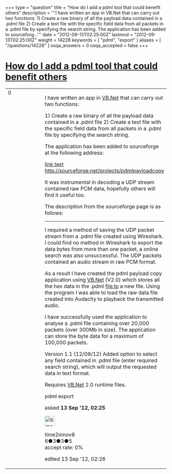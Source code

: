 +++
type = "question"
title = "How do I add a pdml tool that could benefit others"
description = '''I have written an app in VB.Net that can carry out two functions: 1) Create a raw binary of all the payload data contained in a .pdml file 2) Create a text file with the specific field data from all packets in a .pdml file by specifying the search string. The application has been added to sourceforg...'''
date = "2012-09-13T02:25:00Z"
lastmod = "2012-09-13T02:25:00Z"
weight = 14228
keywords = [ "pdml", "export" ]
aliases = [ "/questions/14228" ]
osqa_answers = 0
osqa_accepted = false
+++

<div class="headNormal">

# [How do I add a pdml tool that could benefit others](/questions/14228/how-do-i-add-a-pdml-tool-that-could-benefit-others)

</div>

<div id="main-body">

<div id="askform">

<table id="question-table" style="width:100%;"><colgroup><col style="width: 50%" /><col style="width: 50%" /></colgroup><tbody><tr class="odd"><td style="width: 30px; vertical-align: top"><div class="vote-buttons"><div id="post-14228-score" class="post-score" title="current number of votes">0</div><div id="favorite-count" class="favorite-count"></div></div></td><td><div id="item-right"><div class="question-body"><p>I have written an app in <a href="http://VB.Net">VB.Net</a> that can carry out two functions:</p><p>1) Create a raw binary of all the payload data contained in a .pdml file 2) Create a text file with the specific field data from all packets in a .pdml file by specifying the search string.</p><p>The application has been added to sourceforge at the following address:</p><p><a href="http://sourceforge.net/projects/pdmlpayloadcopy/">link text</a> <a href="http://sourceforge.net/projects/pdmlpayloadcopy">http://sourceforge.net/projects/pdmlpayloadcopy</a></p><p>It was instrumental in decoding a UDP stream contained raw PCM data, hopefully others will find it useful too.</p><p>The description from the sourceforge page is as follows:</p><hr /><p>I required a method of saving the UDP packet stream from a .pdml file created using Wireshark. I could find no method in Wireshark to export the data bytes from more than one packet, a online search was also unsuccessful. The UDP packets contained an audio stream in raw PCM format.</p><p>As a result I have created the pdml payload copy application using <a href="http://VB.Net">VB.Net</a> (V2.0) which stores all the hex data in the .pdml <a href="http://file.to">file.to</a> a new file. Using the program I was able to load the raw data file created into Audacity to playback the transmitted audio.</p><p>I have successfully used the application to analyse a .pdml file containing over 20,000 packets (over 300Mb in size). The application can store the byte data for a maximum of 100,000 packets.</p><p>Version 1.1 (12/09/12) Added option to select any field contained in .pdml file (enter required search string), which will output the requested data in text format.</p><p>Requires <a href="http://VB.Net">VB.Net</a> 2.0 runtime files.</p></div><div id="question-tags" class="tags-container tags">pdml export</div><div id="question-controls" class="post-controls"></div><div class="post-update-info-container"><div class="post-update-info post-update-info-user"><p>asked <strong>13 Sep '12, 02:25</strong></p><img src="https://secure.gravatar.com/avatar/aca92b1346da932886779daed561c95f?s=32&amp;d=identicon&amp;r=g" class="gravatar" width="32" height="32" alt="time2innov8&#39;s gravatar image" /><p>time2innov8<br />
<span class="score" title="6 reputation points">6</span><span title="3 badges"><span class="badge1">●</span><span class="badgecount">3</span></span><span title="3 badges"><span class="silver">●</span><span class="badgecount">3</span></span><span title="5 badges"><span class="bronze">●</span><span class="badgecount">5</span></span><br />
<span class="accept_rate" title="Rate of the user&#39;s accepted answers">accept rate:</span> <span title="time2innov8 has no accepted answers">0%</span></p></div><div class="post-update-info post-update-info-edited"><p>edited 13 Sep '12, 02:26</p></div></div><div id="comments-container-14228" class="comments-container"></div><div id="comment-tools-14228" class="comment-tools"></div><div class="clear"></div><div id="comment-14228-form-container" class="comment-form-container"></div><div class="clear"></div></div></td></tr></tbody></table>

</div>

</div>

